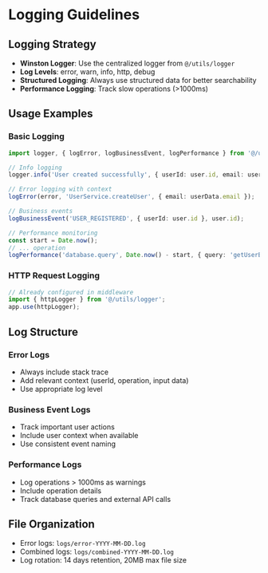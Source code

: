# Logging Guidelines

## Logging Strategy

- **Winston Logger**: Use the centralized logger from `@/utils/logger`
- **Log Levels**: error, warn, info, http, debug
- **Structured Logging**: Always use structured data for better searchability
- **Performance Logging**: Track slow operations (>1000ms)

## Usage Examples

### Basic Logging

```typescript
import logger, { logError, logBusinessEvent, logPerformance } from '@/utils/logger';

// Info logging
logger.info('User created successfully', { userId: user.id, email: user.email });

// Error logging with context
logError(error, 'UserService.createUser', { email: userData.email });

// Business events
logBusinessEvent('USER_REGISTERED', { userId: user.id }, user.id);

// Performance monitoring
const start = Date.now();
// ... operation
logPerformance('database.query', Date.now() - start, { query: 'getUserById' });
```

### HTTP Request Logging

```typescript
// Already configured in middleware
import { httpLogger } from '@/utils/logger';
app.use(httpLogger);
```

## Log Structure

### Error Logs

- Always include stack trace
- Add relevant context (userId, operation, input data)
- Use appropriate log level

### Business Event Logs

- Track important user actions
- Include user context when available
- Use consistent event naming

### Performance Logs

- Log operations > 1000ms as warnings
- Include operation details
- Track database queries and external API calls

## File Organization

- Error logs: `logs/error-YYYY-MM-DD.log`
- Combined logs: `logs/combined-YYYY-MM-DD.log`
- Log rotation: 14 days retention, 20MB max file size
